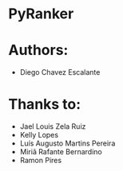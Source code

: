 # PyRanker

# Authors:
- Diego Chavez Escalante


# Thanks to:
- Jael Louis Zela Ruiz
- Kelly Lopes
- Luís Augusto Martins Pereira
- Miriã Rafante Bernardino
- Ramon Pires
